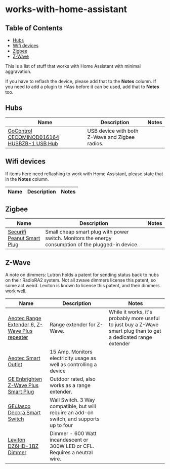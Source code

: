 # works-with-home-assistant

<!-- START doctoc generated TOC please keep comment here to allow auto update -->
<!-- DON'T EDIT THIS SECTION, INSTEAD RE-RUN doctoc TO UPDATE -->
## Table of Contents

- [Hubs](#hubs)
- [Wifi devices](#wifi-devices)
- [Zigbee](#zigbee)
- [Z-Wave](#z-wave)

<!-- END doctoc generated TOC please keep comment here to allow auto update -->

This is a list of stuff that works with Home Assistant with minimal aggravation.

If you have to reflash the device, please add that to the **Notes** column. If you need to add a plugin to HAss before it can be used, add that to **Notes** too.

## Hubs

| Name   | Description                                      | Notes           |
| ------ | ------------------------------------------------ | --------------- |
| [GoControl CECOMINOD016164 HUSBZB-1 USB Hub](https://smile.amazon.com/gp/product/B01GJ826F8) | USB device with both Z-Wave and Zigbee radios. |

## Wifi devices

If items here need reflashing to work with Home Assistant, please state that in the **Notes** column.

| Name   | Description                                      | Notes           |
| ------ | ------------------------------------------------ | --------------- |

## Zigbee

| Name   | Description                                      | Notes           |
| ------ | ------------------------------------------------ | --------------- |
| [Securifi Peanut Smart Plug](https://smile.amazon.com/gp/product/B00TC9NC82) | Small cheap smart plug with power switch. Monitors the energy consumption of the plugged-in device.  |

## Z-Wave

A note on dimmers: Lutron holds a patent for sending status back to hubs on their RadioRA2 system. Not all zwave dimmers license this patent, so some act weird. Leviton is known to license this patent, and their dimmers work well.

| Name   | Description                                      | Notes           |
| ------ | ------------------------------------------------ | --------------- |
| [Aeotec Range Extender 6, Z-Wave Plus repeater](https://smile.amazon.com/gp/product/B01M6CKJXC) | Range extender for Z-Wave. | While it works, it's probably more useful to just buy a Z-Wave smart plug than to get a dedicated  range extender |
| [Aeotec Smart Outlet](https://smile.amazon.com/gp/product/B07PJNL5DB/) | 15 Amp. Monitors electricity usage as well as controlling a device |
| [GE Enbrighten Z-Wave Plus Smart Plug](https://smile.amazon.com/gp/product/B06W9NWFM3) | Outdoor rated, also works as a range extender. |
| [GE/Jasco Decora Smart Switch](https://smile.amazon.com/GE-Repeater-Extender-SmartThings-14291/dp/B01M1AHC3R/) | Wall Switch. 3 Way compatible, but will require an add-on switch, and supports up to four |
| [Leviton DZ6HD-1BZ Dimmer](https://smile.amazon.com/gp/product/B01N4F487U) | Dimmer - 600  Watt incandescent or 300W LED or CFL. Requires a neutral wire. |
